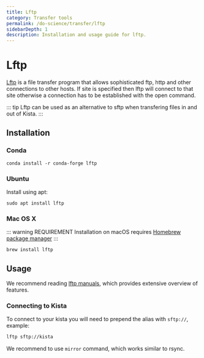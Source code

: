 ```yaml
---
title: Lftp
category: Transfer tools
permalink: /do-science/transfer/lftp
sidebarDepth: 1
description: Installation and usage guide for lftp.
---
```


# Lftp

[Lftp](https://linux.die.net/man/1/lftp) is a file transfer program that allows sophisticated ftp, http and other connections to other hosts. If site is specified then lftp will connect to that site otherwise a connection has to be established with the open command.

::: tip
  Lftp can be used as an alternative to sftp when transfering files in and out of Kista.
:::

## Installation

### Conda

```
conda install -r conda-forge lftp
```

### Ubuntu

Install using apt:

```
sudo apt install lftp
```

### Mac OS X

::: warning REQUIREMENT
Installation on macOS requires [Homebrew package manager](https://brew.sh/)
:::

```
brew install lftp
```

## Usage

We recommend reading [lftp manuals](https://linux.die.net/man/1/lftp), which provides
extensive overview of features.

### Connecting to Kista

To connect to your kista you will need to prepend the alias with `sftp://`, example:

```bash
lftp sftp://kista
```

We recommend to use `mirror` command, which works similar to rsync.
